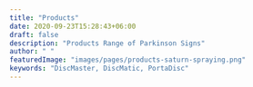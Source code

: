 ```yaml
---
title: "Products"
date: 2020-09-23T15:28:43+06:00
draft: false
description: "Products Range of Parkinson Signs"
author: " "
featuredImage: "images/pages/products-saturn-spraying.png"
keywords: "DiscMaster, DiscMatic, PortaDisc"
---
```

